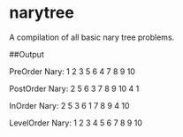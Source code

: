 # narytree
A compilation of all basic nary tree problems.

##Output

PreOrder Nary: 1 2 3 5 6 4 7 8 9 10 

PostOrder Nary: 2 5 6 3 7 8 9 10 4 1 

InOrder Nary: 2 5 3 6 1 7 8 9 4 10 

LevelOrder Nary: 1 2 3 4 5 6 7 8 9 10 
